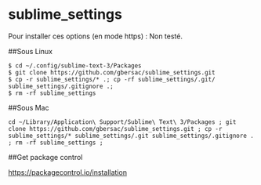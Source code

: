 sublime_settings
================

Pour installer ces options (en mode https) :
Non testé.

##Sous Linux
```
$ cd ~/.config/sublime-text-3/Packages
$ git clone https://github.com/gbersac/sublime_settings.git
$ cp -r sublime_settings/* .; cp -rf sublime_settings/.git/ sublime_settings/.gitignore .;
$ rm -rf sublime_settings
```

##Sous Mac
```
cd ~/Library/Application\ Support/Sublime\ Text\ 3/Packages ; git clone https://github.com/gbersac/sublime_settings.git ; cp -r sublime_settings/* sublime_settings/.git sublime_settings/.gitignore . ; rm -rf sublime_settings ; 
```

##Get package control 

https://packagecontrol.io/installation
